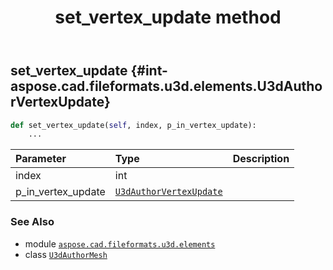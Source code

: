 ﻿---
title: set_vertex_update method
second_title: Aspose.CAD for Python via .NET API References
description: 
type: docs
weight: 150
url: /python-net/aspose.cad.fileformats.u3d.elements/u3dauthormesh/set_vertex_update/
is_root: false
---

## set_vertex_update {#int-aspose.cad.fileformats.u3d.elements.U3dAuthorVertexUpdate}





```python
def set_vertex_update(self, index, p_in_vertex_update):
    ...
```


| Parameter | Type | Description |
| :- | :- | :- |
| index | int |  |
| p_in_vertex_update | [`U3dAuthorVertexUpdate`](/cad/python-net/aspose.cad.fileformats.u3d.elements/u3dauthorvertexupdate) |  |



### See Also
* module [`aspose.cad.fileformats.u3d.elements`](../../)
* class [`U3dAuthorMesh`](/cad/python-net/aspose.cad.fileformats.u3d.elements/u3dauthormesh)
